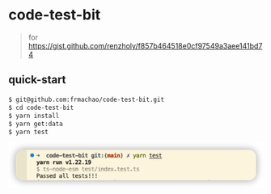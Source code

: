 # code-test-bit
> for https://gist.github.com/renzholy/f857b464518e0cf97549a3aee141bd74

## quick-start 
```shell
$ git@github.com:frmachao/code-test-bit.git
$ cd code-test-bit
$ yarn install
$ yarn get:data
$ yarn test
```

![test](./screenshot/test.png)